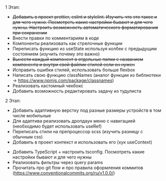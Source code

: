 1 Этап:

- ~~Добавить в проект prettier, eslint и stylelint. Изучить что это такое и для чего нужно. Посмотреть какие настройки
  бывают и для чего нужны. Настроить возможность автоматического форматирования при сохранении~~
- Внести правки по комментариям в коде
- Компоненты реализовать как стрелочные функции
- Переписать функцию из useState используя колбек с предыдущим состоянием (изучить почему это важно)
- ~~Вынести каждый компонент в отдельные папки с названием компонента и внутри свой файлик стилей если он нужен~~
- Исправить ошибки стилей, использовать больше flexbox
- Написать свою функцию classNames (аналог функции из библиотеки -> https://www.npmjs.com/package/classnames)
- Реализовать кастомный чекбокс
- Добавить возможность редактировать задачу из тудулиста

2 Этап:

- Добавить адаптивную верстку под разные размеры устройств в том числе мобильные
- Для адаптива реализовать дропдаун меню с навигацией (необходимо будет использовать useRef)
- Переписать стили на препроцессор scss (изучить разницу с обычным css)
- Добавить в проект контекст и использовать его (хук useContext)

* Добавить TypeScript + настроить tsconfig. Посмотреть какие настройки бывают и для чего нужны
* Реализовать фильтры через query params
* Прочитать про git flow и про правила оформления коммитов (https://www.conventionalcommits.org/ru/v1.0.0/)
